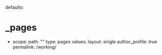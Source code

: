 defaults:
  # _pages
  - scope:
      path: ""
      type: pages
    values:
      layout: single
      author_profile: true
permalink: /working/